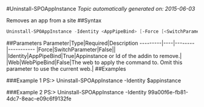 #Uninstall-SPOAppInstance
*Topic automatically generated on: 2015-06-03*

Removes an app from a site
##Syntax
```powershell
Uninstall-SPOAppInstance -Identity <AppPipeBind> [-Force [<SwitchParameter>]] [-Web <WebPipeBind>]
```


##Parameters
Parameter|Type|Required|Description
---------|----|--------|-----------
|Force|SwitchParameter|False||
|Identity|AppPipeBind|True|Appinstance or Id of the addin to remove.|
|Web|WebPipeBind|False|The web to apply the command to. Omit this parameter to use the current web.|
##Examples

###Example 1
    PS:> Uninstall-SPOAppInstance -Identity $appinstance


###Example 2
    PS:> Uninstall-SPOAppInstance -Identity 99a00f6e-fb81-4dc7-8eac-e09c6f9132fe

<!-- Ref: D1946E6C7413D53CD25A5B1695D433C0 -->